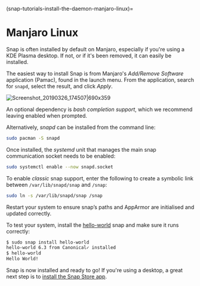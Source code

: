 (snap-tutorials-install-the-daemon-manjaro-linux)=
# Manjaro Linux

Snap is often installed by default on Manjaro, especially if you're using a KDE Plasma desktop. If not, or if it's been removed,  it can easily be  installed.

The easiest way to install Snap is from Manjaro's *Add/Remove Software* application (Pamac), found in the launch menu. From the application, search for `snapd`, select the result, and click *Apply*.

![Screenshot_20190326_174507|690x359](upload://3dOlmhlyQKYYxySSFgMWoDW9bYO.png)

An optional dependency is *bash completion support*, which we recommend leaving enabled when prompted.

Alternatively, *snapd* can be installed from the command line:

```bash
sudo pacman -S snapd
```

Once installed, the *systemd* unit that manages the main snap communication socket needs to be enabled:

```bash
sudo systemctl enable --now snapd.socket
```

To enable *classic* snap support, enter the following to create a symbolic link between `/var/lib/snapd/snap` and `/snap`:

```bash
sudo ln -s /var/lib/snapd/snap /snap
```

Restart your system to ensure snap’s paths and AppArmor are initialised and updated correctly.

To test your system, install the [hello-world](https://snapcraft.io/hello-world) snap and make sure it runs correctly:

```bash
$ sudo snap install hello-world
hello-world 6.3 from Canonical✓ installed
$ hello-world
Hello World!
```

Snap is now installed and ready to go!  If you're using a desktop, a great next step is to [install the Snap Store app](/).

